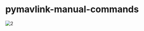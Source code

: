 # pymavlink-manual-commands
![2](https://github.com/VASANTH3105/pymavlink-manual-commands/assets/122204153/19cef522-304a-4291-97df-4ea985311f51)

